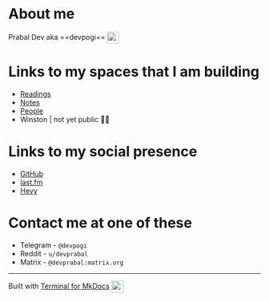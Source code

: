 # About me

Prabal Dev aka ==devpogi==  <img src="https://api.iconify.design/twemoji:butterfly.svg" width="24" height="24" style="vertical-align: middle"> 


# Links to my spaces that I am building

- [Readings](https://devprabal.github.io/readings/)
- [Notes](https://devprabal.github.io/notes/)
- [People](https://devpogi-people.netlify.app/)
- Winston | not yet public ⛓️‍💥

# Links to my social presence

- [GitHub](https://github.com/devprabal)
- [last.fm](https://www.last.fm/user/pd_weiss)
- [Hevy](https://hevy.com/user/devpogi)

# Contact me at one of these

- Telegram - `@devpogi`
- Reddit - `u/devprabal`
- Matrix - `@devprabal:matrix.org`

---

Built with [Terminal for MkDocs](https://ntno.github.io/mkdocs-terminal/configuration/features/) <img src="https://api.iconify.design/line-md:heart.svg" width="24" height="24" style="vertical-align: middle">   
